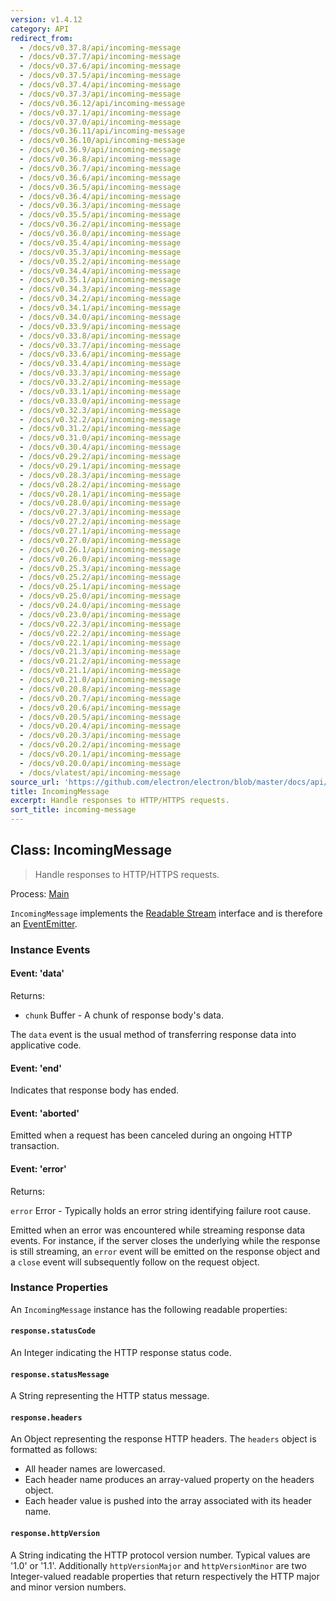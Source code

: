 ```yaml
---
version: v1.4.12
category: API
redirect_from:
  - /docs/v0.37.8/api/incoming-message
  - /docs/v0.37.7/api/incoming-message
  - /docs/v0.37.6/api/incoming-message
  - /docs/v0.37.5/api/incoming-message
  - /docs/v0.37.4/api/incoming-message
  - /docs/v0.37.3/api/incoming-message
  - /docs/v0.36.12/api/incoming-message
  - /docs/v0.37.1/api/incoming-message
  - /docs/v0.37.0/api/incoming-message
  - /docs/v0.36.11/api/incoming-message
  - /docs/v0.36.10/api/incoming-message
  - /docs/v0.36.9/api/incoming-message
  - /docs/v0.36.8/api/incoming-message
  - /docs/v0.36.7/api/incoming-message
  - /docs/v0.36.6/api/incoming-message
  - /docs/v0.36.5/api/incoming-message
  - /docs/v0.36.4/api/incoming-message
  - /docs/v0.36.3/api/incoming-message
  - /docs/v0.35.5/api/incoming-message
  - /docs/v0.36.2/api/incoming-message
  - /docs/v0.36.0/api/incoming-message
  - /docs/v0.35.4/api/incoming-message
  - /docs/v0.35.3/api/incoming-message
  - /docs/v0.35.2/api/incoming-message
  - /docs/v0.34.4/api/incoming-message
  - /docs/v0.35.1/api/incoming-message
  - /docs/v0.34.3/api/incoming-message
  - /docs/v0.34.2/api/incoming-message
  - /docs/v0.34.1/api/incoming-message
  - /docs/v0.34.0/api/incoming-message
  - /docs/v0.33.9/api/incoming-message
  - /docs/v0.33.8/api/incoming-message
  - /docs/v0.33.7/api/incoming-message
  - /docs/v0.33.6/api/incoming-message
  - /docs/v0.33.4/api/incoming-message
  - /docs/v0.33.3/api/incoming-message
  - /docs/v0.33.2/api/incoming-message
  - /docs/v0.33.1/api/incoming-message
  - /docs/v0.33.0/api/incoming-message
  - /docs/v0.32.3/api/incoming-message
  - /docs/v0.32.2/api/incoming-message
  - /docs/v0.31.2/api/incoming-message
  - /docs/v0.31.0/api/incoming-message
  - /docs/v0.30.4/api/incoming-message
  - /docs/v0.29.2/api/incoming-message
  - /docs/v0.29.1/api/incoming-message
  - /docs/v0.28.3/api/incoming-message
  - /docs/v0.28.2/api/incoming-message
  - /docs/v0.28.1/api/incoming-message
  - /docs/v0.28.0/api/incoming-message
  - /docs/v0.27.3/api/incoming-message
  - /docs/v0.27.2/api/incoming-message
  - /docs/v0.27.1/api/incoming-message
  - /docs/v0.27.0/api/incoming-message
  - /docs/v0.26.1/api/incoming-message
  - /docs/v0.26.0/api/incoming-message
  - /docs/v0.25.3/api/incoming-message
  - /docs/v0.25.2/api/incoming-message
  - /docs/v0.25.1/api/incoming-message
  - /docs/v0.25.0/api/incoming-message
  - /docs/v0.24.0/api/incoming-message
  - /docs/v0.23.0/api/incoming-message
  - /docs/v0.22.3/api/incoming-message
  - /docs/v0.22.2/api/incoming-message
  - /docs/v0.22.1/api/incoming-message
  - /docs/v0.21.3/api/incoming-message
  - /docs/v0.21.2/api/incoming-message
  - /docs/v0.21.1/api/incoming-message
  - /docs/v0.21.0/api/incoming-message
  - /docs/v0.20.8/api/incoming-message
  - /docs/v0.20.7/api/incoming-message
  - /docs/v0.20.6/api/incoming-message
  - /docs/v0.20.5/api/incoming-message
  - /docs/v0.20.4/api/incoming-message
  - /docs/v0.20.3/api/incoming-message
  - /docs/v0.20.2/api/incoming-message
  - /docs/v0.20.1/api/incoming-message
  - /docs/v0.20.0/api/incoming-message
  - /docs/vlatest/api/incoming-message
source_url: 'https://github.com/electron/electron/blob/master/docs/api/incoming-message.md'
title: IncomingMessage
excerpt: Handle responses to HTTP/HTTPS requests.
sort_title: incoming-message
---
```

## Class: IncomingMessage

> Handle responses to HTTP/HTTPS requests.

Process: [Main](/docs/tutorial/quick-start#main-process)

`IncomingMessage` implements the [Readable Stream](https://nodejs.org/api/stream.html#stream_readable_streams) interface and is therefore an [EventEmitter](https://nodejs.org/api/events.html#events_class_eventemitter).

### Instance Events

#### Event: 'data'

Returns:

*   `chunk` Buffer - A chunk of response body's data.

The `data` event is the usual method of transferring response data into applicative code.

#### Event: 'end'

Indicates that response body has ended.

#### Event: 'aborted'

Emitted when a request has been canceled during an ongoing HTTP transaction.

#### Event: 'error'

Returns:

`error` Error - Typically holds an error string identifying failure root cause.

Emitted when an error was encountered while streaming response data events. For instance, if the server closes the underlying while the response is still streaming, an `error` event will be emitted on the response object and a `close` event will subsequently follow on the request object.

### Instance Properties

An `IncomingMessage` instance has the following readable properties:

#### `response.statusCode`

An Integer indicating the HTTP response status code.

#### `response.statusMessage`

A String representing the HTTP status message.

#### `response.headers`

An Object representing the response HTTP headers. The `headers` object is formatted as follows:

*   All header names are lowercased.
*   Each header name produces an array-valued property on the headers object.
*   Each header value is pushed into the array associated with its header name.

#### `response.httpVersion`

A String indicating the HTTP protocol version number. Typical values are '1.0' or '1.1'. Additionally `httpVersionMajor` and `httpVersionMinor` are two Integer-valued readable properties that return respectively the HTTP major and minor version numbers.
